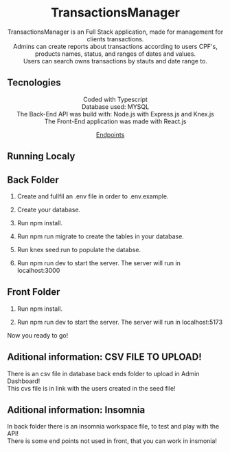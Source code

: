 <h1 align="center">
  TransactionsManager
</h1>

<p align = "center">
   TransactionsManager is an Full Stack application, made for management for clients transactions. </br> 
   Admins can create reports about transactions according to users CPF's, products names, status, and ranges of dates and values. </br>
   Users can search owns transactions by stauts and date range to.
</p>

## **Tecnologies**

<p align = "center">
	Coded with Typescript </br> 
	Database used: MYSQL </br> 
	The Back-End API was build with: Node.js with Express.js and Knex.js </br> 
	The Front-End application was made with React.js </br> 
</p>

<p align="center">
  <a href="#endpoints">Endpoints</a>&nbsp;&nbsp;&nbsp;&nbsp;&nbsp;&nbsp;
</p>

## Running Localy
## Back Folder
1. Create and fullfil an .env file in order to .env.example.

2. Create your database.

3. Run npm install.

4. Run npm run migrate to create the tables in your database.

5. Run knex seed:run to populate the databse.

6. Run npm run dev to start the server. The server will run in localhost:3000

## Front Folder
1. Run npm install.

2. Run npm run dev to start the server. The server will run in localhost:5173

<p>
	Now you ready to go!
</p>

## Aditional information: CSV FILE TO UPLOAD!
There is an csv file in database back ends folder to upload in Admin Dashboard! </br>
This cvs file is in link with the users created in the seed file! </br>

## Aditional information: Insomnia
In back folder there is an insomnia workspace file, to test and play with the API! </br>
There is some end points not used in front, that you can work in insmonia!


